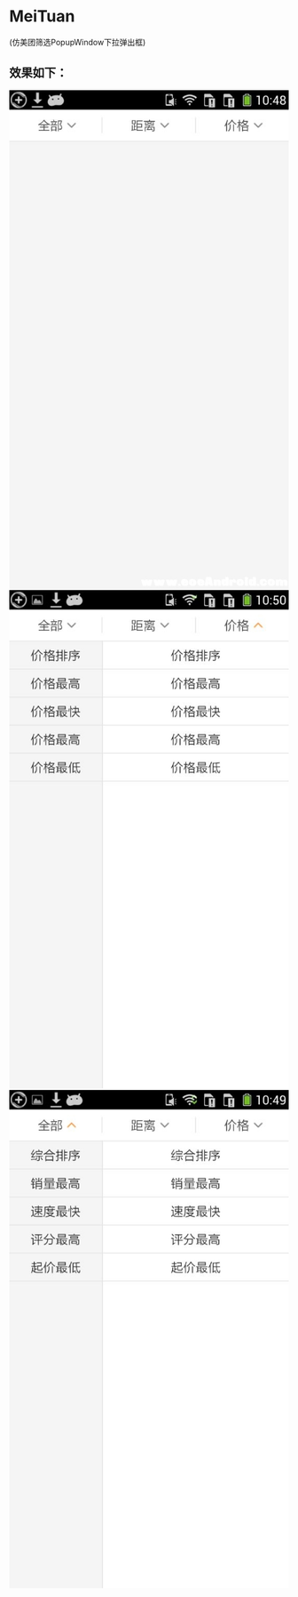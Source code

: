 # MeiTuan
(仿美团筛选PopupWindow下拉弹出框)

## 效果如下：
<img src="https://github.com/jinhuizxc/MeiTuan/blob/master/%E5%AE%9E%E4%BE%8B1.jpg" alt ="1" title="1">
<img src="https://github.com/jinhuizxc/MeiTuan/blob/master/%E5%AE%9E%E4%BE%8B2.jpg" alt ="2" title="2"> 
<img src="https://github.com/jinhuizxc/MeiTuan/blob/master/%E5%AE%9E%E4%BE%8B3.jpg" alt ="3" title="3"> 

